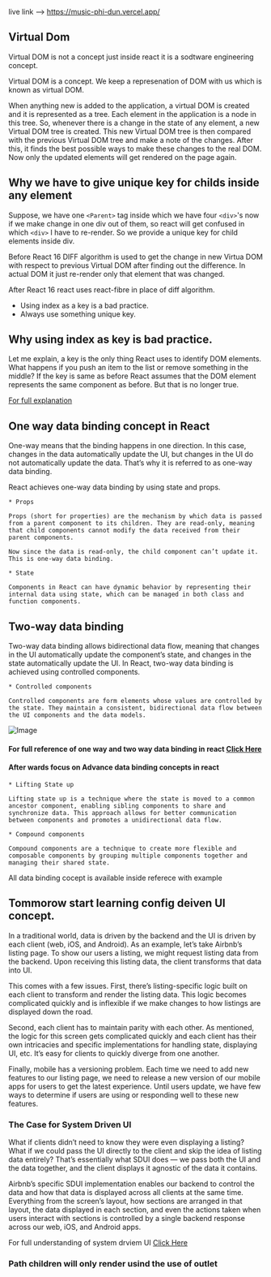live link --> https://music-phi-dun.vercel.app/

## Virtual Dom

Virtual DOM is not a concept just inside react it is a sodtware engineering concept.

Virtual DOM is a concept. We keep a represenation of DOM with us which is known as virtual DOM.

When anything new is added to the application, a virtual DOM is created and it is represented as a tree. Each element in the application is a node in this tree. So, whenever there is a change in the state of any element, a new Virtual DOM tree is created. This new Virtual DOM tree is then compared with the previous Virtual DOM tree and make a note of the changes. After this, it finds the best possible ways to make these changes to the real DOM. Now only the updated elements will get rendered on the page again.

## Why we have to give unique key for childs inside any element

Suppose, we have one `<Parent>` tag inside which we have four `<div>`'s now if we make change in one div out of them, so react will get confused in which `<div>` I have to re-render. So we provide a unique key for child elements inside div.

Before React 16 DIFF algorithm is used to get the change in new Virtua DOM with respect to previous Virtual DOM after finding out the difference. In actual DOM it just re-render only that element that was changed.

After React 16 react uses react-fibre in place of diff algorithm.

- Using index as a key is a bad practice.
- Always use something unique key.

## Why using index as key is bad practice.

Let me explain, a key is the only thing React uses to identify DOM elements. What happens if you push an item to the list or remove something in the middle? If the key is same as before React assumes that the DOM element represents the same component as before. But that is no longer true.

[For full explanation](https://robinpokorny.medium.com/index-as-a-key-is-an-anti-pattern-e0349aece318)


## One way data binding concept in React

One-way means that the binding happens in one direction. In this case, changes in the data automatically update the UI, but changes in the UI do not automatically update the data. That’s why it is referred to as one-way data binding.

React achieves one-way data binding by using state and props.

    * Props

    Props (short for properties) are the mechanism by which data is passed from a parent component to its children. They are read-only, meaning that child components cannot modify the data received from their parent components.

    Now since the data is read-only, the child component can’t update it. This is one-way data binding.

    * State

    Components in React can have dynamic behavior by representing their internal data using state, which can be managed in both class and function components.


## Two-way data binding

Two-way data binding allows bidirectional data flow, meaning that changes in the UI automatically update the component’s state, and changes in the state automatically update the UI. In React, two-way data binding is achieved using controlled components.

    * Controlled components

    Controlled components are form elements whose values are controlled by the state. They maintain a consistent, bidirectional data flow between the UI components and the data models.

![Image](https://handsontable.com/blog/wp-content/uploads/2023/04/image10.png)

#### For full reference of one way and two way data binding in react [Click Here](https://handsontable.com/blog/understanding-data-binding-in-react)

#### After wards focus on Advance data binding concepts in react
    * Lifting State up

    Lifting state up is a technique where the state is moved to a common ancestor component, enabling sibling components to share and synchronize data. This approach allows for better communication between components and promotes a unidirectional data flow.

    * Compound components

    Compound components are a technique to create more flexible and composable components by grouping multiple components together and managing their shared state.

All data binding cocept is available inside referece with example

## Tommorow start learning config deiven UI concept.

In a traditional world, data is driven by the backend and the UI is driven by each client (web, iOS, and Android). As an example, let’s take Airbnb’s listing page. To show our users a listing, we might request listing data from the backend. Upon receiving this listing data, the client transforms that data into UI.

This comes with a few issues. First, there’s listing-specific logic built on each client to transform and render the listing data. This logic becomes complicated quickly and is inflexible if we make changes to how listings are displayed down the road.

Second, each client has to maintain parity with each other. As mentioned, the logic for this screen gets complicated quickly and each client has their own intricacies and specific implementations for handling state, displaying UI, etc. It’s easy for clients to quickly diverge from one another.

Finally, mobile has a versioning problem. Each time we need to add new features to our listing page, we need to release a new version of our mobile apps for users to get the latest experience. Until users update, we have few ways to determine if users are using or responding well to these new features.

### The Case for System Driven UI

What if clients didn’t need to know they were even displaying a listing? What if we could pass the UI directly to the client and skip the idea of listing data entirely? That’s essentially what SDUI does — we pass both the UI and the data together, and the client displays it agnostic of the data it contains.

Airbnb’s specific SDUI implementation enables our backend to control the data and how that data is displayed across all clients at the same time. Everything from the screen’s layout, how sections are arranged in that layout, the data displayed in each section, and even the actions taken when users interact with sections is controlled by a single backend response across our web, iOS, and Android apps.

For full understanding of system drviem UI [Click Here](https://medium.com/airbnb-engineering/a-deep-dive-into-airbnbs-server-driven-ui-system-842244c5f5)

### Path children will only render usind the use of outlet

